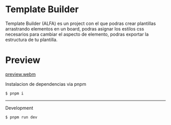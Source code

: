 # Template Builder

Template Builder (ALFA) es un project con el que podras crear plantillas arrastrando elementos en un board, podras asignar los estilos css necesarios para cambiar el aspecto de elemento, podras exportar la estructura de tu plantilla.

# Preview

[preview.webm](https://github.com/user-attachments/assets/f7e3a4fe-c3fa-4da0-a024-3bfd37d86ba2)

Instalacion de dependencias via pnpm
```js
$ pnpm i
```
---
Development
```js
$ pnpm run dev
```


